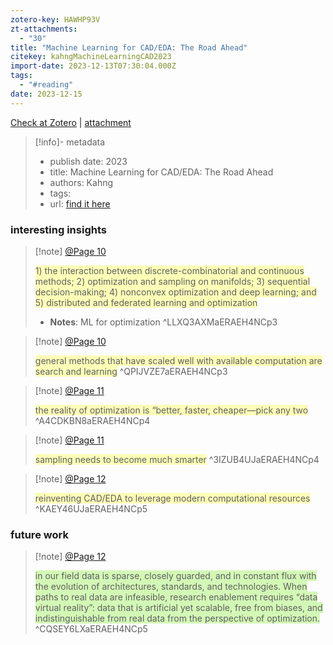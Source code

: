 ```yaml
---
zotero-key: HAWHP93V
zt-attachments:
  - "30"
title: "Machine Learning for CAD/EDA: The Road Ahead"
citekey: kahngMachineLearningCAD2023
import-date: 2023-12-13T07:30:04.000Z
tags:
  - "#reading"
date: 2023-12-15
---
```

[Check at Zotero](zotero://select/library/items/HAWHP93V) | [attachment](<file:///D:/my_files/studying_stuffs/zotero_paper_vault/storage/ERAEH4NC/Kahng%20-%202023%20-%20Machine%20Learning%20for%20CADEDA%20The%20Road%20Ahead.pdf>)


> [!info]- metadata
> - publish date: 2023
> - title: Machine Learning for CAD/EDA: The Road Ahead
> - authors: Kahng
> - tags: 
> - url: [find it here](https://ieeexplore.ieee.org/document/9829233/ )

### interesting insights

> [!note] [@Page 10](zotero://open-pdf/library/items/ERAEH4NC?page=3&annotation=LLXQ3AXM)
>  
>  <span style="background:rgba(248, 255, 0, 0.28)">1) the interaction between discrete-combinatorial and continuous methods; 2) optimization and sampling on manifolds; 3) sequential decision-making; 4) nonconvex optimization and deep learning; and 5) distributed and federated learning and optimization</span>
> - **Notes**: ML for optimization
> ^LLXQ3AXMaERAEH4NCp3

> [!note] [@Page 10](zotero://open-pdf/library/items/ERAEH4NC?page=3&annotation=QPIJVZE7)
>  
>  <span style="background:rgba(248, 255, 0, 0.28)">general methods that have scaled well with available computation are search and learning</span>
> ^QPIJVZE7aERAEH4NCp3

> [!note] [@Page 11](zotero://open-pdf/library/items/ERAEH4NC?page=4&annotation=A4CDKBN8)
>  
>  <span style="background:rgba(248, 255, 0, 0.28)">the reality of optimization is “better, faster, cheaper—pick any two</span>
> ^A4CDKBN8aERAEH4NCp4

> [!note] [@Page 11](zotero://open-pdf/library/items/ERAEH4NC?page=4&annotation=3IZUB4UJ)
>  
>  <span style="background:rgba(248, 255, 0, 0.28)">sampling needs to become much smarter</span>
> ^3IZUB4UJaERAEH4NCp4

> [!note] [@Page 12](zotero://open-pdf/library/items/ERAEH4NC?page=5&annotation=KAEY46UJ)
>  
>  <span style="background:rgba(248, 255, 0, 0.28)">reinventing CAD/EDA to leverage modern computational resources</span>
> ^KAEY46UJaERAEH4NCp5

### future work

> [!note] [@Page 12](zotero://open-pdf/library/items/ERAEH4NC?page=5&annotation=CQSEY6LX)
>  
>  <span style="background:#d3f8b6">in our field data is sparse, closely guarded, and in constant flux with the evolution of architectures, standards, and technologies. When paths to real data are infeasible, research enablement requires “data virtual reality”: data that is artificial yet scalable, free from biases, and indistinguishable from real data from the perspective of optimization.</span>
> ^CQSEY6LXaERAEH4NCp5
